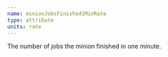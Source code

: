 ```yaml
---
name: minionJobsFinished1MinRate
type: attribute
units: rate
---
```


The number of jobs the minion finished in one minute.